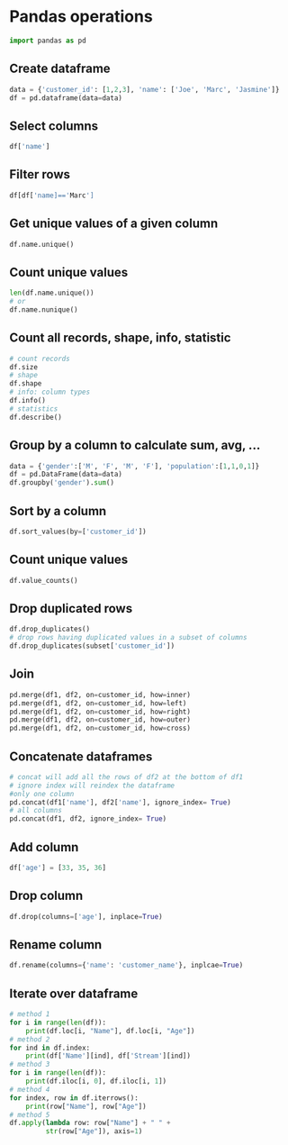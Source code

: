 # Pandas operations

``` python
import pandas as pd
``` 
## Create dataframe

``` python
data = {'customer_id': [1,2,3], 'name': ['Joe', 'Marc', 'Jasmine']}
df = pd.dataframe(data=data)
``` 
## Select columns
``` python
df['name']
``` 
## Filter rows
``` python
df[df['name]=='Marc']
``` 
## Get unique values of a given column
``` python
df.name.unique()
```
## Count unique values
``` python
len(df.name.unique())
# or
df.name.nunique()
```
## Count all records, shape, info, statistic
``` python
# count records
df.size
# shape
df.shape
# info: column types
df.info()
# statistics
df.describe()
```
## Group by a column to calculate sum, avg, ...
``` python
data = {'gender':['M', 'F', 'M', 'F'], 'population':[1,1,0,1]}
df = pd.DataFrame(data=data)
df.groupby('gender').sum()
```
## Sort by a column 
``` python
df.sort_values(by=['customer_id'])
```
## Count unique values
``` python
df.value_counts()
```
## Drop duplicated rows
``` python
df.drop_duplicates()
# drop rows having duplicated values in a subset of columns
df.drop_duplicates(subset['customer_id'])
```
## Join
``` python
pd.merge(df1, df2, on=customer_id, how=inner)
pd.merge(df1, df2, on=customer_id, how=left)
pd.merge(df1, df2, on=customer_id, how=right)
pd.merge(df1, df2, on=customer_id, how=outer)
pd.merge(df1, df2, on=customer_id, how=cross)
```
## Concatenate dataframes
``` python
# concat will add all the rows of df2 at the bottom of df1
# ignore index will reindex the dataframe
#only one column 
pd.concat(df1['name'], df2['name'], ignore_index= True)
# all columns
pd.concat(df1, df2, ignore_index= True)
```
## Add column
``` python
df['age'] = [33, 35, 36]
```
## Drop column
``` python
df.drop(columns=['age'], inplace=True)
```
## Rename column
``` python
df.rename(columns={'name': 'customer_name'}, inplcae=True)
```
## Iterate over dataframe
``` python
# method 1
for i in range(len(df)):
    print(df.loc[i, "Name"], df.loc[i, "Age"])
# method 2
for ind in df.index:
    print(df['Name'][ind], df['Stream'][ind])
# method 3
for i in range(len(df)):
    print(df.iloc[i, 0], df.iloc[i, 1])
# method 4
for index, row in df.iterrows():
    print(row["Name"], row["Age"])    
# method 5
df.apply(lambda row: row["Name"] + " " +
         str(row["Age"]), axis=1)
```